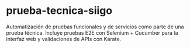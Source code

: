 # prueba-tecnica-siigo
Automatización de pruebas funcionales y de servicios como parte de una prueba técnica. Incluye pruebas E2E con Selenium + Cucumber para la interfaz web y validaciones de APIs con Karate.
